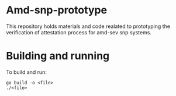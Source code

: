 # Amd-snp-prototype

This repository holds materials and code realated to prototyping the verification of attestation process for amd-sev snp systems. 

# Building and running

To build and run:

```
go build -o <file>
./<file>
```


